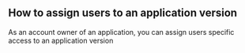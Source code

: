 <h2>How to assign users to an application version</h2>
As an account owner of an application, you can assign users specific access to an application version